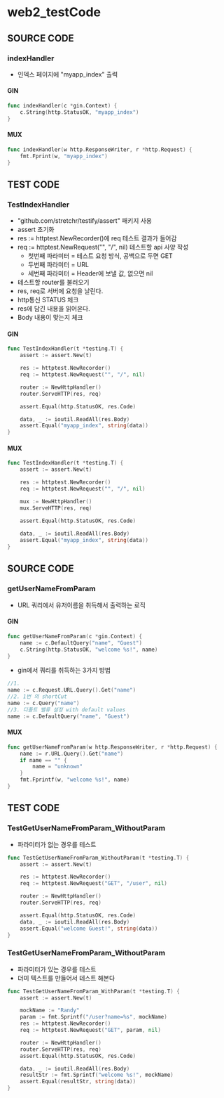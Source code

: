 # web2_testCode

## SOURCE CODE
### indexHandler
- 인덱스 페이지에 "myapp_index" 출력
#### GIN
```go
func indexHandler(c *gin.Context) {
	c.String(http.StatusOK, "myapp_index")
}
```
#### MUX
```go
func indexHandler(w http.ResponseWriter, r *http.Request) {
	fmt.Fprint(w, "myapp_index")
}
```
## TEST CODE
### TestIndexHandler
- "github.com/stretchr/testify/assert" 패키지 사용
- assert 초기화
- res := httptest.NewRecorder()에 req 테스트 결과가 들어감
- req := httptest.NewRequest("", "/", nil) 테스트할 api 사양 작성
	- 첫번째 파라미터 = 테스트 요청 방식, 공백으로 두면 GET
	- 두번째 파라미터 = URL
	- 세번째 파라미터 = Header에 보낼 값, 없으면 nil
- 테스트할 router를 불러오기
- res, req로 서버에 요청을 날린다.
- http통신 STATUS 체크
- res에 담긴 내용을 읽어온다.
- Body 내용이 맞는지 체크
#### GIN
```go
func TestIndexHandler(t *testing.T) {
	assert := assert.New(t)

	res := httptest.NewRecorder()
	req := httptest.NewRequest("", "/", nil)

	router := NewHttpHandler()
	router.ServeHTTP(res, req)

	assert.Equal(http.StatusOK, res.Code)

	data, _ := ioutil.ReadAll(res.Body)
	assert.Equal("myapp_index", string(data))
}
```
#### MUX
```go
func TestIndexHandler(t *testing.T) {
	assert := assert.New(t)

	res := httptest.NewRecorder()
	req := httptest.NewRequest("", "/", nil)

	mux := NewHttpHandler()
	mux.ServeHTTP(res, req)

	assert.Equal(http.StatusOK, res.Code)
 
 	data, _ := ioutil.ReadAll(res.Body)
	assert.Equal("myapp_index", string(data))
}
```
## SOURCE CODE
### getUserNameFromParam
- URL 쿼리에서 유저이름을 취득해서 출력하는 로직
#### GIN
```go
func getUserNameFromParam(c *gin.Context) {
	name := c.DefaultQuery("name", "Guest")
	c.String(http.StatusOK, "welcome %s!", name)
}
```
- gin에서 쿼리를 취득하는 3가지 방법
```go
//1. 
name := c.Request.URL.Query().Get("name")
//2. 1번 의 shortCut
name := c.Query("name")
//3. 디폴트 밸류 설정 with default values
name := c.DefaultQuery("name", "Guest")
```
#### MUX
```go
func getUserNameFromParam(w http.ResponseWriter, r *http.Request) {
	name := r.URL.Query().Get("name")
	if name == "" {
		name = "unknown"
	}
	fmt.Fprintf(w, "welcome %s!", name)
}
```
## TEST CODE
### TestGetUserNameFromParam_WithoutParam
- 파라미터가 없는 경우를 테스트
```go
func TestGetUserNameFromParam_WithoutParam(t *testing.T) {
	assert := assert.New(t)

	res := httptest.NewRecorder()
	req := httptest.NewRequest("GET", "/user", nil)

	router := NewHttpHandler()
	router.ServeHTTP(res, req)

	assert.Equal(http.StatusOK, res.Code)
	data, _ := ioutil.ReadAll(res.Body)
	assert.Equal("welcome Guest!", string(data))
}
```
### TestGetUserNameFromParam_WithoutParam
- 파라미터가 있는 경우를 테스트
- 더미 텍스트를 만들어서 테스트 해본다
```go
func TestGetUserNameFromParam_WithParam(t *testing.T) {
	assert := assert.New(t)

	mockName := "Randy"
	param := fmt.Sprintf("/user?name=%s", mockName)
	res := httptest.NewRecorder()
	req := httptest.NewRequest("GET", param, nil)

	router := NewHttpHandler()
	router.ServeHTTP(res, req)
	assert.Equal(http.StatusOK, res.Code)

	data, _ := ioutil.ReadAll(res.Body)
	resultStr := fmt.Sprintf("welcome %s!", mockName)
	assert.Equal(resultStr, string(data))
}
```